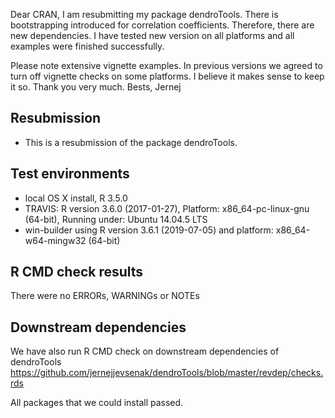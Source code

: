 Dear CRAN, 
I am resubmitting my package dendroTools. There is bootstrapping introduced for correlation coefficients. Therefore, there are new dependencies. I have tested new version on all platforms and all examples were finished successfully. 

Please note extensive vignette examples. In previous versions we agreed to turn off vignette checks on some platforms. I believe it makes sense to keep it so. Thank you very much.
Bests,
Jernej 


##  Resubmission
* This is a resubmission of the package dendroTools.

## Test environments
* local OS X install, R 3.5.0
* TRAVIS: R version 3.6.0 (2017-01-27), Platform: x86_64-pc-linux-gnu (64-bit), Running under: Ubuntu 14.04.5 LTS
* win-builder using R version 3.6.1 (2019-07-05) and platform: x86_64-w64-mingw32 (64-bit)

## R CMD check results
There were no ERRORs, WARNINGs or NOTEs

## Downstream dependencies
We have also run R CMD check on downstream dependencies of dendroTools
https://github.com/jernejjevsenak/dendroTools/blob/master/revdep/checks.rds

All packages that we could install passed. 
